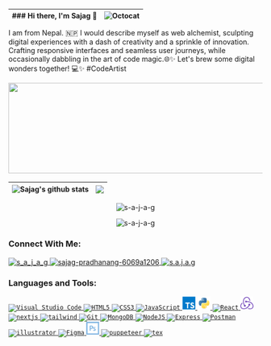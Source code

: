 <!-- ### Hi there, I'm Sajag 👋 -->

<!-- <img align="right" src="https://myoctocat.com/assets/images/base-octocat.svg" height="200" alt="Octocat" /> -->

| <div  align="left" style="text-align: left;">### Hi there, I'm Sajag 👋</div> | <div  align="right" style="text-align: right;"><img src="https://myoctocat.com/assets/images/base-octocat.svg" height="200" alt="Octocat" /></div> |
| ----------------------------------------------------------------------------- | -------------------------------------------------------------------------------------------------------------------------------------------------- |

<p>
I am from Nepal. 🇳🇵 I would describe myself as web alchemist, sculpting digital experiences with a dash of creativity and a sprinkle of innovation. Crafting responsive interfaces and seamless user journeys, while occasionally dabbling in the art of code magic.🌐✨ Let's brew some digital wonders together! 💻✨ #CodeArtist

</p>

<img width="1200" height="180" style="object-fit: cover;" src="https://media.tenor.com/GVk4jB2u_i8AAAAd/coding.gif" />

<!-- Github Stats -->
<!-- Most Used Languages -->

| <img align="center" src="https://github-readme-stats.vercel.app/api?username=s-a-j-a-g&show_icons=true&include_all_commits=true&theme=buefy&hide_border=true" alt="Sajag's github stats" /> | <img align="center" src="https://github-readme-stats.vercel.app/api/top-langs/?username=s-a-j-a-g&layout=compact&theme=buefy&hide_border=true" /> |
| ------------------------------------------------------------------------------------------------------------------------------------------------------------------------------------------- | ------------------------------------------------------------------------------------------------------------------------------------------------- |

<!-- Streaks, Contributions -->

<!-- | <div style="display: flex; justify-content: center;"> <img align="center" src="https://github-readme-streak-stats.herokuapp.com/?user=s-a-j-a-g&" alt="s-a-j-a-g" style="width: 100%;"/> </div> |
| ----------------------------------------------------------------------------------------------------------------------------------------------------------------------------------------------- | -->

<div align="center" style="width: 100%;">
    <img align="center" src="https://github-readme-streak-stats.herokuapp.com/?user=s-a-j-a-g" alt="s-a-j-a-g" style="width: 65%;" />
</div>

<!-- Profile Views / Visitors Count -->
<p align="center">
    <img src="https://komarev.com/ghpvc/?username=s-a-j-a-g&label=Profile%20views&color=0e75b6&style=flat" alt="s-a-j-a-g" />
</p>

<!-- GitHub Trophies -->
<!-- <p align="center">
    <a href="https://github.com/ryo-ma/github-profile-trophy">
        <img src="https://github-profile-trophy.vercel.app/?username=s-a-j-a-g" alt="s-a-j-a-g" />
    </a>
</p> -->

### Connect With Me:

<p>
    <a href="https://twitter.com/s_a_j_a_g" target="blank">
        <img align="center" src="https://raw.githubusercontent.com/rahuldkjain/github-profile-readme-generator/master/src/images/icons/Social/twitter.svg" alt="s_a_j_a_g" height="30" width="40" />
    </a>
    <a href="https://linkedin.com/in/sajag-pradhanang-6069a1206" target="blank">
        <img align="center" src="https://raw.githubusercontent.com/rahuldkjain/github-profile-readme-generator/master/src/images/icons/Social/linked-in-alt.svg" alt="sajag-pradhanang-6069a1206" height="30" width="40" />
    </a>
    <a href="https://instagram.com/s.a.j.a.g" target="blank">
        <img align="center" src="https://raw.githubusercontent.com/rahuldkjain/github-profile-readme-generator/master/src/images/icons/Social/instagram.svg" alt="s.a.j.a.g" height="30" width="40" />
    </a>
</p>

### Languages and Tools:

<!-- VS Code -->
<a href="https://code.visualstudio.com/docs" target="_blank" rel="noreferrer">
    <code><img alt="Visual Studio Code" src="https://cdn.jsdelivr.net/gh/devicons/devicon/icons/vscode/vscode-original.svg" width="26" height="26" /></code>
</a>

<!-- HTML -->
<a href="https://html.spec.whatwg.org/multipage/" target="_blank" rel="noreferrer">
  <code><img alt="HTML5" src="https://cdn.jsdelivr.net/gh/devicons/devicon/icons/html5/html5-original.svg" width="26" height="26" /></code>
</a>

<!-- CSS -->
<a href="https://www.w3schools.com/css" target="_blank" rel="noreferrer">
    <code><img alt="CSS3" src="https://cdn.jsdelivr.net/gh/devicons/devicon/icons/css3/css3-original.svg" width="26" height="26" /></code>
</a>

<!-- JavaScript -->
<a href="https://developer.mozilla.org/en-US/docs/Web/JavaScript" target="_blank" rel="noreferrer">
    <code><img alt="JavaScript" src="https://cdn.jsdelivr.net/gh/devicons/devicon/icons/javascript/javascript-original.svg" width="26" height="26" /></code>
</a>

<!-- TypeScript -->
<a href="https://www.typescriptlang.org/" target="_blank" rel="noreferrer">
    <code><img src="https://raw.githubusercontent.com/devicons/devicon/master/icons/typescript/typescript-original.svg" alt="typescript" width="26" height="26"></code>
</a>

<!-- Python -->
<a href="https://www.python.org" target="_blank" rel="noreferrer">
    <code><img src="https://raw.githubusercontent.com/devicons/devicon/master/icons/python/python-original.svg" alt="python" width="26" height="26" /></code>
</a>

<!-- React -->
<a href="https://react.dev/" target="_blank" rel="noreferrer">
    <code><img alt="React" src="https://cdn.jsdelivr.net/gh/devicons/devicon/icons/react/react-original.svg" width="26" height="26" /></code>
</a>

<!-- Redux -->
<a href="https://redux.js.org/" target="_blank" rel="noreferrer">
    <code><img alt="Redux" src="https://raw.githubusercontent.com/devicons/devicon/master/icons/redux/redux-original.svg" width="26" height="26" /></code>
</a>

<!-- NextJS -->
<a href="https://nextjs.org/" target="_blank" rel="noreferrer">
    <code><img src="https://res.cloudinary.com/startup-grind/image/upload/c_fill,dpr_2.0,f_auto,g_center,q_auto:good/v1/gcs/platform-data-dsc/events/nextjs-boilerplate-logo.png" alt="nextjs" width="26" height="26"/></code>
</a>

<!-- Tailwind CSS -->
<a href="https://tailwindcss.com/" target="_blank" rel="noreferrer">
    <code><img src="https://www.vectorlogo.zone/logos/tailwindcss/tailwindcss-icon.svg" alt="tailwind" width="26" height="26"/></code>
</a>

<!-- Git -->
<a href="https://git-scm.com/" target="_blank" rel="noreferrer">
    <code><img alt="Git" src="https://cdn.jsdelivr.net/gh/devicons/devicon/icons/git/git-original.svg" width="26" height="26" /></code>
</a>

<!-- MongoDB -->
<a href="https://www.mongodb.com/what-is-mongodb" target="_blank" rel="noreferrer">
    <code><img alt="MongoDB" src="https://www.svgrepo.com/show/373845/mongo.svg"  width="26" height="26" /></code>
</a>

<!-- NodeJS -->
<a href="https://nodejs.org/en" target="_blank" rel="noreferrer">
<!-- <img align="left" alt="NodeJS" width="26px" src="https://raw.githubusercontent.com/devicons/devicon/master/icons/nodejs/nodejs-original-wordmark.svg" style="padding-right:10px;"/> -->
    <code><img alt="NodeJS" src="https://static.cdnlogo.com/logos/n/22/nodejs.svg" width="26" height="26" /></code>
</a>

<!-- Express -->
<a href="https://expressjs.com/" target="_blank" rel="noreferrer">
    <code><img alt="Express" src="https://adware-technologies.s3.amazonaws.com/uploads/technology/thumbnail/20/express-js.png" width="26" height="26" /></code>
</a>

<!-- Postman -->
<a href="https://www.postman.com/product/what-is-postman/" target="_blank" rel="noreferrer">
    <code><img alt="Postman" src="https://www.vectorlogo.zone/logos/getpostman/getpostman-icon.svg" width="26" height="26" /></code>
</a>

<!-- Adobe Illustrator -->
<a href="https://www.adobe.com/in/products/illustrator.html" target="_blank" rel="noreferrer"> 
    <code><img src="https://www.vectorlogo.zone/logos/adobe_illustrator/adobe_illustrator-icon.svg" alt="illustrator" width="26" height="26"/></code>
</a>

<!-- Figma -->
<a href="https://www.figma.com/" target="_blank" rel="noreferrer">
    <code><img alt="Figma" src="https://www.vectorlogo.zone/logos/figma/figma-icon.svg"  width="26" height="26" /></code>
</a>

<!-- Adobe Photoshop -->
<a href="https://www.photoshop.com/en" target="_blank" rel="noreferrer">
    <code><img src="https://raw.githubusercontent.com/devicons/devicon/master/icons/photoshop/photoshop-line.svg" alt="photoshop" width="26" height="26"/></code>
</a>

<!-- Puppeteer -->
<a href="https://github.com/puppeteer/puppeteer" target="_blank" rel="noreferrer">
    <code><img src="https://www.vectorlogo.zone/logos/pptrdev/pptrdev-official.svg" alt="puppeteer" width="26" height="26"/></code>
</a>

<!-- Tex -->
<a href="https://ctan.org/tex?lang=en" target="_blank" rel="noreferrer">
    <code><img src="https://upload.wikimedia.org/wikipedia/commons/thumb/9/95/TeXShop_icon.png/600px-TeXShop_icon.png" alt="tex" width="30" height="30"/></code>
</a>

<!-- Resources -->
<!-- https://github.com/anuraghazra/github-readme-stats -->
<!-- https://arturssmirnovs.github.io/github-profile-readme-generator/ -->
<!-- https://rahuldkjain.github.io/gh-profile-readme-generator/ -->
